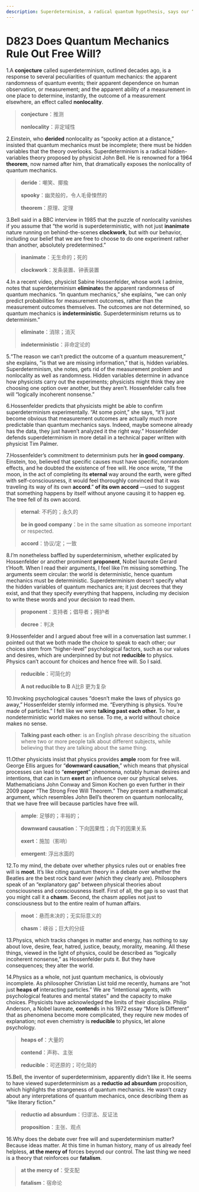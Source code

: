 ```yaml
---
description: Superdeterminism, a radical quantum hypothesis, says our “choices” are illusory
---
```


# D823 Does Quantum Mechanics Rule Out Free Will?
1.A **conjecture** called superdeterminism, outlined decades ago, is a response to several peculiarities of quantum mechanics: the apparent randomness of quantum events; their apparent dependence on human observation, or measurement; and the apparent ability of a measurement in one place to determine, instantly, the outcome of a measurement elsewhere, an effect called **nonlocality**.

> **conjecture**：推测
 > 
> **nonlocality**：非定域性
 > 

2.Einstein, who **derided** nonlocality as “spooky action at a distance,” insisted that quantum mechanics must be incomplete; there must be hidden variables that the theory overlooks. Superdeterminism is a radical hidden-variables theory proposed by physicist John Bell. He is renowned for a 1964 **theorem**, now named after him, that dramatically exposes the nonlocality of quantum mechanics.

> **deride**：嘲笑、揶揄
 > 
> **spooky**：幽灵般的，令人毛骨悚然的
 > 
> **theorem**：原理、定理
 > 

3.Bell said in a BBC interview in 1985 that the puzzle of nonlocality vanishes if you assume that “the world is superdeterministic, with not just **inanimate** nature running on behind-the-scenes **clockwork**, but with our behavior, including our belief that we are free to choose to do one experiment rather than another, absolutely predetermined.”

> **inanimate**：无生命的；死的
 > 
> **clockwork**：发条装置、钟表装置
 > 

4.In a recent video, physicist Sabine Hossenfelder, whose work I admire, notes that superdeterminism **eliminate**s the apparent randomness of quantum mechanics. “In quantum mechanics,” she explains, “we can only predict probabilities for measurement outcomes, rather than the measurement outcomes themselves. The outcomes are not determined, so quantum mechanics is **indeterministic**. Superdeterminism returns us to determinism.”

> **eliminate**：消除；消灭
 > 
> **indeterministic**：非命定论的
 > 

5.“The reason we can’t predict the outcome of a quantum measurement,” she explains, “is that we are missing information,” that is, hidden variables. Superdeterminism, she notes, gets rid of the measurement problem and nonlocality as well as randomness. Hidden variables determine in advance how physicists carry out the experiments; physicists might think they are choosing one option over another, but they aren’t. Hossenfelder calls free will “logically incoherent nonsense.”

6.Hossenfelder predicts that physicists might be able to confirm superdeterminism experimentally. “At some point,” she says, “it’ll just become obvious that measurement outcomes are actually much more predictable than quantum mechanics says. Indeed, maybe someone already has the data, they just haven’t analyzed it the right way.” Hossenfelder defends superdeterminism in more detail in a technical paper written with physicist Tim Palmer.

7.Hossenfelder’s commitment to determinism puts her **in good company**. Einstein, too, believed that specific causes must have specific, nonrandom effects, and he doubted the existence of free will. He once wrote, “If the moon, in the act of completing its **eternal** way around the earth, were gifted with self-consciousness, it would feel thoroughly convinced that it was traveling its way of its own **accord**.”
**of its own accord** —used to suggest that something happens by itself without anyone causing it to happen
eg. The tree fell of its own accord.

> **eternal**: 不朽的；永久的
 > 
> **be in good company**：be in the same situation as someone important or respected.
 > 
> **accord**：协议/定；一致
 > 

8.I’m nonetheless baffled by superdeterminism, whether explicated by Hossenfelder or another prominent **proponent**, Nobel laureate Gerard t’Hooft. When I read their arguments, I feel like I’m missing something. The arguments seem circular: the world is deterministic, hence quantum mechanics must be deterministic. Superdeterminism doesn’t specify what the hidden variables of quantum mechanics are; it just decrees that they exist, and that they specify everything that happens, including my decision to write these words and your decision to read them.

> **proponent**：支持者；倡导者；拥护者
 > 
> **decree**：判决
 > 

9.Hossenfelder and I argued about free will in a conversation last summer. I pointed out that we both made the choice to speak to each other; our choices stem from “higher-level” psychological factors, such as our values and desires, which are underpinned by but not **reducible** to physics. Physics can’t account for choices and hence free will. So I said.

> **reducible**：可简化的
 > 
> **A not reducible to B**  A比B 更为复杂
 > 

10.Invoking psychological causes “doesn’t make the laws of physics go away,” Hossenfelder sternly informed me. “Everything is physics. You’re made of particles.” I felt like we were **talking past each other.** To her, a nondeterministic world makes no sense. To me, a world without choice makes no sense.

> **Talking past each other**:  is an English phrase describing the situation where two or more people talk about different subjects, while believing that they are talking about the same thing.
 > 

11.Other physicists insist that physics provides **ample** room for free will. George Ellis argues for “**downward causation**,” which means that physical processes can lead to “**emergent**” phenomena, notably human desires and intentions, that can in turn **exert** an influence over our physical selves. Mathematicians John Conway and Simon Kochen go even further in their 2009 paper “The Strong Free Will Theorem.” They present a mathematical argument, which resembles John Bell’s theorem on quantum nonlocality, that we have free will because particles have free will.

> **ample**: 足够的；丰裕的；
 > 
> **downward causation**：下向因果性；向下的因果关系
 > 
> **exert**：施加（影响）
 > 
> **emergent**: 浮出水面的
 > 

12.To my mind, the debate over whether physics rules out or enables free will is **moot**. It’s like citing quantum theory in a debate over whether the Beatles are the best rock band ever (which they clearly are). Philosophers speak of an “explanatory gap” between physical theories about consciousness and consciousness itself. First of all, the gap is so vast that you might call it a **chasm**. Second, the chasm applies not just to consciousness but to the entire realm of human affairs.

> **moot**：悬而未决的；无实际意义的
 > 
> **chasm**：峡谷；巨大的分歧
 > 

13.Physics, which tracks changes in matter and energy, has nothing to say about love, desire, fear, hatred, justice, beauty, morality, meaning. All these things, viewed in the light of physics, could be described as “logically incoherent nonsense,” as Hossenfelder puts it. But they have consequences; they alter the world.

14.Physics as a whole, not just quantum mechanics, is obviously incomplete. As philosopher Christian List told me recently, humans are “not just **heaps of** interacting particles.” We are “intentional agents, with psychological features and mental states” and the capacity to make choices. Physicists have acknowledged the limits of their discipline. Philip Anderson, a Nobel laureate, **contend**s in his 1972 essay “More Is Different” that as phenomena become more complicated, they require new modes of explanation; not even chemistry is **reducible** to physics, let alone psychology.

> **heaps of**：大量的
 > 
> **contend**：声称、主张
 > 
> **reducible**：可还原的；可化简的
 > 

15.Bell, the inventor of superdeterminism, apparently didn’t like it. He seems to have viewed superdeterminism as a **reductio ad absurdum** proposition, which highlights the strangeness of quantum mechanics. He wasn’t crazy about any interpretations of quantum mechanics, once describing them as “like literary fiction.”

> **reductio ad absurdum**：归谬法、反证法
 > 
> **proposition**：主张、观点
 > 

16.Why does the debate over free will and superdeterminism matter? Because ideas matter. At this time in human history, many of us already feel helpless, **at the mercy of** forces beyond our control. The last thing we need is a theory that reinforces our **fatalism**.

> **at the mercy of**：受支配
 > 
> **fatalism**：宿命论
 > 

